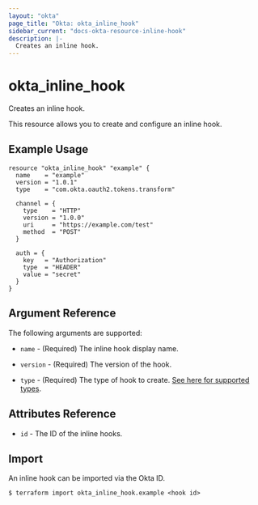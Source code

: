 ```yaml
---
layout: "okta"
page_title: "Okta: okta_inline_hook"
sidebar_current: "docs-okta-resource-inline-hook"
description: |-
  Creates an inline hook.
---
```


# okta_inline_hook

Creates an inline hook.

This resource allows you to create and configure an inline hook.

## Example Usage

```hcl
resource "okta_inline_hook" "example" {
  name    = "example"
  version = "1.0.1"
  type    = "com.okta.oauth2.tokens.transform"

  channel = {
    type    = "HTTP"
    version = "1.0.0"
    uri     = "https://example.com/test"
    method  = "POST"
  }

  auth = {
    key   = "Authorization"
    type  = "HEADER"
    value = "secret"
  }
}
```

## Argument Reference

The following arguments are supported:

* `name` - (Required) The inline hook display name.

* `version` - (Required) The version of the hook.

* `type` - (Required) The type of hook to create. [See here for supported types](https://developer.okta.com/docs/reference/api/inline-hooks/#supported-inline-hook-types).

## Attributes Reference

* `id` - The ID of the inline hooks.

## Import

An inline hook can be imported via the Okta ID.

```
$ terraform import okta_inline_hook.example <hook id>
```
